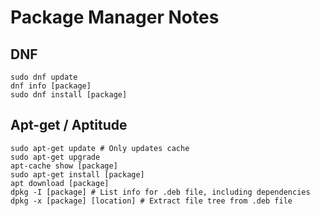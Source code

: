 # Package Manager Notes

## DNF

~~~
sudo dnf update
dnf info [package]
sudo dnf install [package]
~~~

## Apt-get / Aptitude

~~~
sudo apt-get update # Only updates cache
sudo apt-get upgrade
apt-cache show [package]
sudo apt-get install [package]
apt download [package]
dpkg -I [package] # List info for .deb file, including dependencies
dpkg -x [package] [location] # Extract file tree from .deb file
~~~
